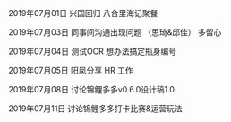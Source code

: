 2019年07月01日
兴国回归
八合里海记聚餐

2019年07月03日
同事间沟通出现问题 （思琦&邱佳）
多留心

2019年07月04日
测试OCR 想办法搞定瓶身编号

2019年07月05日
阳凤分享 HR 工作

2019年07月08日
讨论锦鲤多多v0.6.0设计稿1.0

2019年07月11日
讨论锦鲤多多打卡比赛&运营玩法

